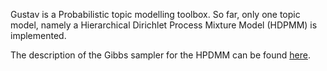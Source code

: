 Gustav is a Probabilistic topic modelling toolbox. So far, only one topic
model, namely a Hierarchical Dirichlet Process Mixture Model (HDPMM) is implemented. 

The description of the Gibbs sampler for the HPDMM can be found
[here](http://wwww.lawsofthought/shared/hdpmm.pdf).
